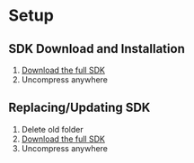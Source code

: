 # Setup

## SDK Download and Installation

1. [Download the full SDK](http://dev.playruyi.com/udownloadslist/SDK)
1. Uncompress anywhere

## Replacing/Updating SDK

1. Delete old folder
1. [Download the full SDK](http://dev.playruyi.com/udownloadslist/SDK)
1. Uncompress anywhere